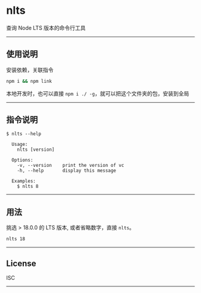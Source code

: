 # nlts

查询 Node LTS 版本的命令行工具

---

## 使用说明

安装依赖，关联指令

```sh
npm i && npm link
```

本地开发时，也可以直接 `npm i ./ -g`，就可以把这个文件夹的包，安装到全局

---

## 指令说明

```shell
$ nlts --help

  Usage:
    nlts [version]

  Options:
    -v, --version    print the version of vc
    -h, --help       display this message

  Examples:
    $ nlts 8
```

---

## 用法

挑选 > 18.0.0 的 LTS 版本, 或者省略数字，直接 `nlts`。

```sh
nlts 18
```

---

## License

ISC

---
